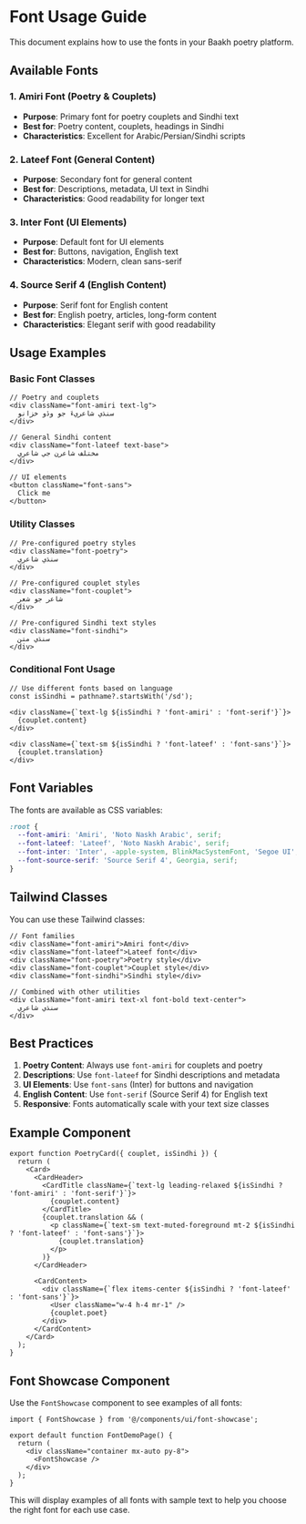 # Font Usage Guide

This document explains how to use the fonts in your Baakh poetry platform.

## Available Fonts

### 1. Amiri Font (Poetry & Couplets)
- **Purpose**: Primary font for poetry couplets and Sindhi text
- **Best for**: Poetry content, couplets, headings in Sindhi
- **Characteristics**: Excellent for Arabic/Persian/Sindhi scripts

### 2. Lateef Font (General Content)
- **Purpose**: Secondary font for general content
- **Best for**: Descriptions, metadata, UI text in Sindhi
- **Characteristics**: Good readability for longer text

### 3. Inter Font (UI Elements)
- **Purpose**: Default font for UI elements
- **Best for**: Buttons, navigation, English text
- **Characteristics**: Modern, clean sans-serif

### 4. Source Serif 4 (English Content)
- **Purpose**: Serif font for English content
- **Best for**: English poetry, articles, long-form content
- **Characteristics**: Elegant serif with good readability

## Usage Examples

### Basic Font Classes

```tsx
// Poetry and couplets
<div className="font-amiri text-lg">
  سنڌي شاعريءَ جو وڏو خزانو
</div>

// General Sindhi content
<div className="font-lateef text-base">
  مختلف شاعرن جي شاعري
</div>

// UI elements
<button className="font-sans">
  Click me
</button>
```

### Utility Classes

```tsx
// Pre-configured poetry styles
<div className="font-poetry">
  سنڌي شاعري
</div>

// Pre-configured couplet styles
<div className="font-couplet">
  شاعر جو شعر
</div>

// Pre-configured Sindhi text styles
<div className="font-sindhi">
  سنڌي متن
</div>
```

### Conditional Font Usage

```tsx
// Use different fonts based on language
const isSindhi = pathname?.startsWith('/sd');

<div className={`text-lg ${isSindhi ? 'font-amiri' : 'font-serif'}`}>
  {couplet.content}
</div>

<div className={`text-sm ${isSindhi ? 'font-lateef' : 'font-sans'}`}>
  {couplet.translation}
</div>
```

## Font Variables

The fonts are available as CSS variables:

```css
:root {
  --font-amiri: 'Amiri', 'Noto Naskh Arabic', serif;
  --font-lateef: 'Lateef', 'Noto Naskh Arabic', serif;
  --font-inter: 'Inter', -apple-system, BlinkMacSystemFont, 'Segoe UI', Roboto, sans-serif;
  --font-source-serif: 'Source Serif 4', Georgia, serif;
}
```

## Tailwind Classes

You can use these Tailwind classes:

```tsx
// Font families
<div className="font-amiri">Amiri font</div>
<div className="font-lateef">Lateef font</div>
<div className="font-poetry">Poetry style</div>
<div className="font-couplet">Couplet style</div>
<div className="font-sindhi">Sindhi style</div>

// Combined with other utilities
<div className="font-amiri text-xl font-bold text-center">
  سنڌي شاعري
</div>
```

## Best Practices

1. **Poetry Content**: Always use `font-amiri` for couplets and poetry
2. **Descriptions**: Use `font-lateef` for Sindhi descriptions and metadata
3. **UI Elements**: Use `font-sans` (Inter) for buttons and navigation
4. **English Content**: Use `font-serif` (Source Serif 4) for English text
5. **Responsive**: Fonts automatically scale with your text size classes

## Example Component

```tsx
export function PoetryCard({ couplet, isSindhi }) {
  return (
    <Card>
      <CardHeader>
        <CardTitle className={`text-lg leading-relaxed ${isSindhi ? 'font-amiri' : 'font-serif'}`}>
          {couplet.content}
        </CardTitle>
        {couplet.translation && (
          <p className={`text-sm text-muted-foreground mt-2 ${isSindhi ? 'font-lateef' : 'font-sans'}`}>
            {couplet.translation}
          </p>
        )}
      </CardHeader>
      
      <CardContent>
        <div className={`flex items-center ${isSindhi ? 'font-lateef' : 'font-sans'}`}>
          <User className="w-4 h-4 mr-1" />
          {couplet.poet}
        </div>
      </CardContent>
    </Card>
  );
}
```

## Font Showcase Component

Use the `FontShowcase` component to see examples of all fonts:

```tsx
import { FontShowcase } from '@/components/ui/font-showcase';

export default function FontDemoPage() {
  return (
    <div className="container mx-auto py-8">
      <FontShowcase />
    </div>
  );
}
```

This will display examples of all fonts with sample text to help you choose the right font for each use case.
